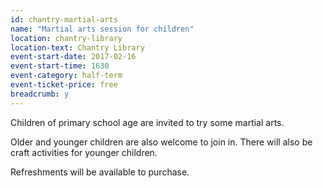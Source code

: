 ```yaml
---
id: chantry-martial-arts
name: "Martial arts session for children"
location: chantry-library
location-text: Chantry Library
event-start-date: 2017-02-16
event-start-time: 1630
event-category: half-term
event-ticket-price: free
breadcrumb: y
---
```


Children of primary school age are invited to try some martial arts.

Older and younger children are also welcome to join in. There will also be craft activities for younger children.

Refreshments will be available to purchase.
